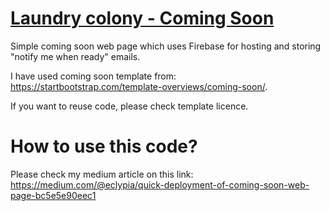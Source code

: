 # [Laundry colony - Coming Soon](https://laundrycolony.com/)
Simple coming soon web page which uses Firebase for hosting and storing "notify me when ready" emails.

I have used coming soon template from: https://startbootstrap.com/template-overviews/coming-soon/.

If you want to reuse code, please check template licence.

# How to use this code? 
Please check my medium article on this link: https://medium.com/@eclypia/quick-deployment-of-coming-soon-web-page-bc5e5e90eec1
